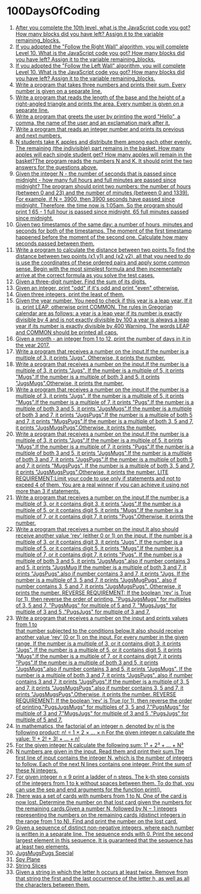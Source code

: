 # 100DaysOfCoding
1. [After you complete the 10th level, what is the JavaScript code you got? 
How many blocks did you have left? 
Assign it to the variable remaining_blocks.](Day1.md)
2. [If you adopted the "Follow the Right Wall" algorithm, you will complete Level 10. 
What is the JavaScript code you got? How many blocks did you have left? 
Assign it to the variable remaining_blocks.](Day2.md)
3. [If you adopted the "Follow the Left Wall" algorithm, you will complete Level 10. 
What is the JavaScript code you got? How many blocks did you have left? 
Assign it to the variable remaining_blocks.](Day3.md)
4. [Write a program that takes three numbers and prints their sum. Every number is given on a separate line.](Day4.md)
5. [Write a program that reads the length of the base and the height of a right-angled triangle and prints the area. Every number is given on a separate line.](Day5.md)
6. [Write a program that greets the user by printing the word "Hello", a comma, the name of the user and an exclamation mark after it.](Day6.md)
7. [Write a program that reads an integer number and prints its previous and next numbers.](Day7.md)
8. [N students take K apples and distribute them among each other evenly. The remaining (the indivisible) part remains in the basket. How many apples will each single student get? How many apples will remain in the basket?The program reads the numbers N and K. It should print the two answers for the questions above.](Day8.md)
9. [Given the integer N - the number of seconds that is passed since midnight - how many full hours and full minutes are passed since midnight?
The program should print two numbers: the number of hours (between 0 and 23) and the number of minutes (between 0 and 1339).
For example, if N = 3900, then 3900 seconds have passed since midnight. 
Therefore, the time now is 1:05am. 
So the program should print 1 65 - 1 full hour is passed since midnight, 65 full minutes passed since midnight.](Day9.md) 
10. [Given two timestamps of the same day: a number of hours, minutes and seconds for both of the timestamps. The moment of the first timestamp happened before the moment of the second one. Calculate how many seconds passed between them.](Day10.md)
11. [Write a program to calculate the distance between two points.To find the distance between two points (x1,y1) and (x2,y2), all that you need to do is use the coordinates of these ordered pairs and apply some common sense. Begin with the most simplest formula and then incrementally arrive at the correct formula as you solve the test cases.](Day11.md)
12. [Given a three-digit number. Find the sum of its digits.](Day12.md)
13. [Given an integer, print "odd" if it's odd and print "even" otherwise.](Day13.md)
14. [Given three integers, print the least of them.](Day14.md)
15. [Given the year number. You need to check if this year is a leap year. If it is, print LEAP, otherwise print COMMON.
The rules in Gregorian calendar are as follows:
a year is a leap year if its number is exactly divisible by 4 and is not exactly divisible by 100
a year is always a leap year if its number is exactly divisible by 400
Warning. The words LEAP and COMMON should be printed all caps.](Day15.md)
16. [Given a month - an integer from 1 to 12, print the number of days in it in the year 2017.](Day16.md)
17. [Write a program that receives a number on the input.If the number is a multiple of 3, it prints "Jugs". 
Otherwise, it prints the number.](Day17.md)
18. [Write a program that receives a number on the input.If the number is a multiple of 3, it prints "Jugs". If the number is a multiple of 5, it prints "Mugs".If the number is a multiple of both 3 and 5, it prints "JugsMugs".Otherwise, it prints the number.](Day18.md)
19. [Write a program that receives a number on the input.If the number is a multiple of 3, it prints "Jugs". If the number is a multiple of 5, it prints "Mugs".If the number is a multiple of 7, it prints "Pugs".If the number is a multiple of both 3 and 5, it prints "JugsMugs".If the number is a multiple of both 3 and 7, it prints "JugsPugs".If the number is a multiple of both 5 and 7, it prints "MugsPugs".If the number is a multiple of both 3, 5 and 7, it prints "JugsMugsPugs".Otherwise, it prints the number.](Day19.md)
20. [Write a program that receives a number on the input.If the number is a multiple of 3, it prints "Jugs".If the number is a multiple of 5, it prints "Mugs".If the number is a multiple of 7, it prints "Pugs".If the number is a multiple of both 3 and 5, it prints "JugsMugs".If the number is a multiple of both 3 and 7, it prints "JugsPugs".If the number is a multiple of both 5 and 7, it prints "MugsPugs". If the number is a multiple of both 3, 5 and 7, it prints "JugsMugsPugs".Otherwise, it prints the number.
LITE REQUIREMENT:Limit your code to use only if statements and not to exceed 4 of them. You are a real winner if you can achieve it using not more than 3 if statements.](Day20.md)
21. [Write a program that receives a number on the input.If the number is a multiple of 3, or it contains digit 3, it prints "Jugs".If the number is a multiple of 5, or it contains digit 5, it prints "Mugs".If the number is a multiple of 7, or it contains digit 7, it prints "Pugs".Otherwise, it prints the number.](Day21.md)
22. [Write a program that receives a number on the input.It also should receive another value 'rev'  (either 0 or 1) on the input.  If the number is a multiple of 3, or it contains digit 3, it prints "Jugs".  If the number is a multiple of 5, or it contains digit 5, it prints "Mugs".If the number is a multiple of 7, or it contains digit 7, it prints "Pugs". If the number is a multiple of both 3 and 5, it prints "JugsMugs".also if number contains 3 and 5, it prints "JugsMug If the number is a multiple of both 3 and 7, it prints "JugsPugs".also if number contains 3 and 7, it prints "Jugs. If the number is a multiple of 3, 5 and 7, it prints "JugsMugPugs".
also if number contains 3, 5 and 7, it prints "JugsMugsPugs". Otherwise, it prints the number.
REVERSE REQUIREMENT:
If the boolean 'rev' is True (or 1), then reverse the order of printing. "PugsJugsMugs" for multiples of 3, 5 and 7. "PugsMugs" for multiple of 5 and 7. "MugsJugs" for multiple of 3 and 5 ."PugsJugs" for multiple of 3 and 7.](Day22.md)
23. [Write a program that receives a number on the input and prints values from 1 to   
that number subjected to the conditions below.It also should receive another value 'rev' (0 or 1) on the input. 
For every number in the given range, If the number is a multiple of 3, or it contains digit 3, it prints "Jugs".  If the number is a multiple of 5, or it contains digit 5, it prints "Mugs".If the number is a multiple of 7, or it contains digit 7, it prints "Pugs".If the number is a multiple of both 3 and 5, it prints "JugsMugs".also if number contains 3 and 5, it prints "JugsMugs". If the number is a multiple of both 3 and 7, it prints "JugsPugs". also if number contains 3 and 7, it prints "JugsPugs".If the number is a multiple of 3, 5 and 7, it prints "JugsMugsPugs".also if number contains 3, 5 and 7, it prints "JugsMugsPugs".Otherwise, it prints the number.
REVERSE REQUIREMENT:
If the boolean 'rev' is True (or 1), then reverse the order of printing."PugsJugsMugs" for multiples of 3, 5 and 7."PugsMugs" for multiple of 3 and 7."MugsJugs" for multiple of 3 and 5 ."PugsJugs" for multiple of 5 and 7.](Day23.md)
24. [In mathematics, the factorial of an integer n, denoted by n! is the following product: n! = 1 × 2 × … × n
For the given integer n calculate the value: 1! + 2! + 3! + ... + n!](Day24.md)
25. [For the given integer N calculate the following sum: 1³ + 2³ + ... + N³](Day25.md)
26. [N numbers are given in the input. Read them and print their sum.The first line of input contains the integer N, which is the number of integers to follow. Each of the next N lines contains one integer. Print the sum of these N integers.](Day26.md)
27. [For given integer n ≤ 9 print a ladder of n steps. The k-th step consists of the integers from 1 to k without spaces between them.
To do that, you can use the sep and end arguments for the function print().](Day27.md)
28. [There was a set of cards with numbers from 1 to N. One of the card is now lost. Determine the number on that lost card given the numbers for the remaining cards.Given a number N, followed by N − 1 integers representing the numbers on the remaining cards (distinct integers in the range from 1 to N). Find and print the number on the lost card.](Day28.md)
29. [Given a sequence of distinct non-negative integers, where each number is written in a separate line. The sequence ends with 0. Print the second largest element in this sequence. It is guaranteed that the sequence has at least two elements.](Day29.md)
30. [JugsMugsPugs Special](Day30.md)
31. [Spy Plane](Day31.md)
32. [String Slices](Day32.md)
33. [Given a string in which the letter h occurs at least twice. Remove from that string the first and the last occurrence of the letter h, as well as all the characters between them.](Day33.md)
